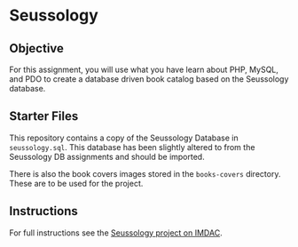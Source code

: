 # Seussology

## Objective
For this assignment, you will use what you have learn about PHP, MySQL, and PDO to create a database driven book catalog based on the Seussology database.

## Starter Files
This repository contains a copy of the Seussology Database in `seussology.sql`. This database has been slightly altered to from the Seussology DB assignments and should be imported. 

There is also the book covers images stored in the `books-covers` directory. These are to be used for the project. 

## Instructions
For full instructions see the [Seussology project on IMDAC](https://imdac.github.io/mtm6405/projects/seussology.html).
